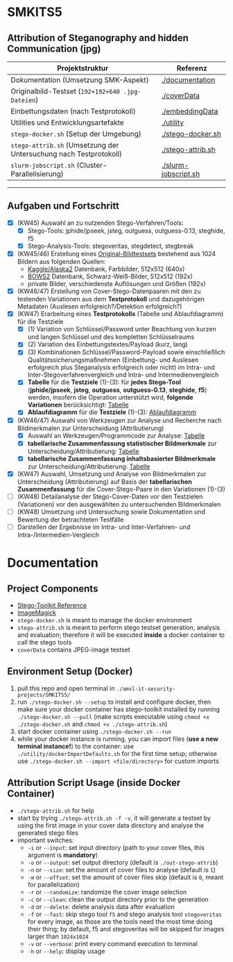 # SMKITS5
## Attribution of Steganography and hidden Communication (jpg)
| Projektstruktur | Referenz |
| --- | --- |
| Dokumentation (Umsetzung SMK-Aspekt) | [./documentation](./documentation) |
| Originalbild-Testset (`192+192+640 .jpg-Dateien`) | [./coverData](./coverData) |
| Einbettungsdaten (nach Testprotokoll) | [./embeddingData](./embeddingData) |
| Utilities und Entwicklungsartefakte | [./utility](./utility) |
| `stego-docker.sh` (Setup der Umgebung) | [./stego-docker.sh](./stego-docker.sh) |
| `stego-attrib.sh` (Umsetzung der Untersuchung nach Testprotokoll) | [./stego-attrib.sh](./stego-attrib.sh) |
| `slurm-jobscript.sh` (Cluster-Parallelisierung) | [./slurm-jobscript.sh](./slurm-jobscript.sh) |
---
## Aufgaben und Fortschritt
- [X] (KW45) Auswahl an zu nutzenden Stego-Verfahren/Tools:
  - [X] Stego-Tools: jphide/jpseek, jsteg, outguess, outguess-0.13, steghide, f5
  - [X] Stego-Analysis-Tools: stegoveritas, stegdetect, stegbreak
- [X] (KW45/46) Erstellung eines [Original-Bildtestsets](./coverData) bestehend aus 1024 Bildern aus folgenden Quellen:
  - [Kaggle/Alaska2](https://www.kaggle.com/competitions/alaska2-image-steganalysis/data?select=Cover) Datenbank, Farbbilder, 512x512 (640x)
  - [BOWS2](http://bows2.ec-lille.fr/) Datenbank, Schwarz-Weiß-Bilder, 512x512 (192x)
  - private Bilder, verschiedenste Auflösungen und Größen (192x)
- [X] (KW46/47) Erstellung von Cover-Stego-Datenpaaren mit den zu testenden Variationen aus dem **Testprotokoll** und dazugehörigen Metadaten (Auslesen erfolgreich?/Detektion erfolgreich?)
- [X] (KW47) Erarbeitung eines **Testprotokolls** (Tabelle und Ablaufdiagramm) für die Testziele
  - [X] (1) Variation von Schlüssel/Password unter Beachtung von kurzen und langen Schlüssel und des kompletten Schlüsselraums
  - [X] (2) Variation des Einbettungstextes/Payload (kurz, lang)
  - [X] (3) Kombinationen Schlüssel/Password-Payload sowie einschließlich Qualitätssicherungsmaßnehmen (Einbettung- und Auslesen erfolgreich plus Steganalysis erfolgreich oder nicht) im Intra- und Inter-Stegoverfahrenvergleich und Intra- und Intermedienvergleich 
  - [X] **Tabelle** für die **Testziele** (1)-(3): für **jedes Stego-Tool** (**jphide/jpseek**, **jsteg**, **outguess**, **outguess-0.13**, **steghide**, **f5**) werden, insofern die Operation unterstützt wird, **folgende Variationen** berücksichtigt: [Tabelle](./documentation/variations.md)
  - [X] **Ablaufdiagramm** für die **Testziele** (1)-(3): [Ablaufdiagramm](./documentation/flowchart.md)
- [X] (KW46/47) Auswahl von Werkzeugen zur Analyse und Recherche nach Bildmerkmalen zur Unterscheidung (Attributierung)
  - [X] Auswahl an Werkzeugen/Programmcode zur Analyse: [Tabelle](./documentation/tools.md)
  - [X] **tabellarische Zusammenfassung statistischer Bildmerkmale** zur Unterscheidung/Attributierung: [Tabelle](./documentation/attributes.md)
  - [X] **tabellarische Zusammenfassung inhaltsbasierter Bildmerkmale** zur Unterscheidung/Attributierung: [Tabelle](./documentation/attributes.md)
- [X] (KW47) Auswahl, Umsetzung und Analyse von Bildmerkmalen zur Unterscheidung (Attributierung) auf Basis der **tabellarischen Zusammenfassung** für die Cover-Stego-Paare in den Variationen (1)-(3)
- [ ] (KW48) Detailanalyse der Stego-Cover-Daten vor den Testzielen (Variationen) vor den ausgewählten zu untersuchenden Bildmerkmalen
- [ ] (KW48) Umsetzung und Untersuchung sowie Dokumentation und Bewertung der betrachteten Testfälle
- [ ] Darstellen der Ergebnisse im Intra- und Inter-Verfahren- und Intra-/Intermedien-Vergleich 

# Documentation
## Project Components
- [Stego-Toolkit Reference](https://github.com/DominicBreuker/stego-toolkit)
- [ImageMagick](https://imagemagick.org/)
- `stego-docker.sh` is meant to manage the docker environment
- `stego-attrib.sh` is meant to perform stego testset generation, analysis and evaluation; therefore it will be executed **inside** a docker container to call the stego tools
- `coverData` contains JPEG-image testset

## Environment Setup (Docker)
1. pull this repo and open terminal in `./amsl-it-security-projects/SMKITS5/`
2. run `./stego-docker.sh --setup` to install and configure docker, then make sure your docker container has stego-toolkit installed by running `./stego-docker.sh --pull` (make scripts executable using `chmod +x ./stego-docker.sh` and `chmod +x ./stego-attrib.sh`)
3. start docker container using `./stego-docker.sh --run`
4. while your docker instance is running, you can import files (**use a new terminal instance!**) to the container: use `./utility/dockerImportDefaults.sh` for the first time setup; otherwise use `./stego-docker.sh --import <file/directory>` for custom imports

## Attribution Script Usage (inside Docker Container)
- `./stego-attrib.sh` for help
- start by trying `./stego-attrib.sh -f -v`, it will generate a testset by using the first image in your cover data directory and analyse the generated stego files
- important switches:
  - `-i` or `--input`: set input directory (path to your cover files, this argument is **mandatory**)
  - `-o` or `--output`: set output directory (default is `./out-stego-attrib`)
  - `-n` or `--size`: set the amount of cover files to analyse (default is `1`)
  - `-m` or `--offset`: set the amount of cover files skip (default is `0`, meant for parallelization)
  - `-r` or `--randomize`: randomize the cover image selection
  - `-c` or `--clean`: clean the output directory prior to the generation
  - `-d` or `--delete`: delete analysis data after evaluation
  - `-f` or `--fast`: skip stego tool `f5` and stego analysis tool `stegoveritas` for every image, as those are the tools need the most time doing their thing; by default, f5 and stegoveritas will be skipped for images larger than `1024x1024`
  - `-v` or `--verbose`: print every command execution to terminal
  - `-h` or `--help`: display usage
